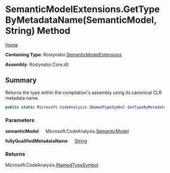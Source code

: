# SemanticModelExtensions\.GetTypeByMetadataName\(SemanticModel, String\) Method

[Home](../../../README.md)

**Containing Type**: Roslynator\.[SemanticModelExtensions](../README.md)

**Assembly**: Roslynator\.Core\.dll

## Summary

Returns the type within the compilation's assembly using its canonical CLR metadata name\.

```csharp
public static Microsoft.CodeAnalysis.INamedTypeSymbol GetTypeByMetadataName(this Microsoft.CodeAnalysis.SemanticModel semanticModel, string fullyQualifiedMetadataName)
```

### Parameters

**semanticModel** &emsp; Microsoft\.CodeAnalysis\.[SemanticModel](https://docs.microsoft.com/en-us/dotnet/api/microsoft.codeanalysis.semanticmodel)

**fullyQualifiedMetadataName** &emsp; [String](https://docs.microsoft.com/en-us/dotnet/api/system.string)

### Returns

Microsoft\.CodeAnalysis\.[INamedTypeSymbol](https://docs.microsoft.com/en-us/dotnet/api/microsoft.codeanalysis.inamedtypesymbol)

